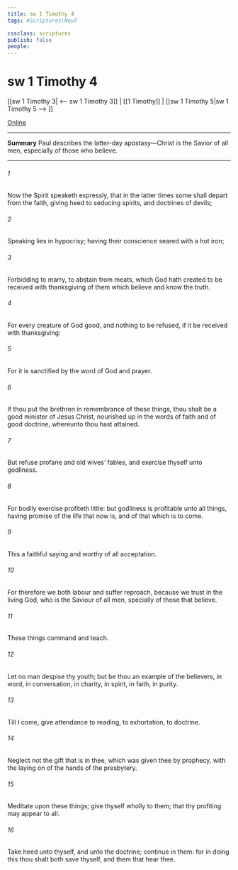 ```yaml
---
title: sw 1 Timothy 4
tags: #Scriptures\NewT

cssclass: scriptures
publish: false
people:
---
```


# sw 1 Timothy 4
[[sw 1 Timothy 3| <-- sw 1 Timothy 3]] | [[1 Timothy]] | [[sw 1 Timothy 5|sw 1 Timothy 5 --> ]]

[Online](https://churchofjesuschrist.org/study/scriptures/nt/1-tim/4?lang=eng)

---
__Summary__
Paul describes the latter-day apostasy—Christ is the Savior of all men, especially of those who believe.

---
###### 1 
Now the Spirit speaketh expressly, that in the latter times some shall depart from the faith, giving heed to seducing spirits, and doctrines of devils;

###### 2 
Speaking lies in hypocrisy; having their conscience seared with a hot iron;

###### 3 
Forbidding to marry,  to abstain from meats, which God hath created to be received with thanksgiving of them which believe and know the truth.

###### 4 
For every creature of God  good, and nothing to be refused, if it be received with thanksgiving:

###### 5 
For it is sanctified by the word of God and prayer.

###### 6 
If thou put the brethren in remembrance of these things, thou shalt be a good minister of Jesus Christ, nourished up in the words of faith and of good doctrine, whereunto thou hast attained.

###### 7 
But refuse profane and old wives’ fables, and exercise thyself  unto godliness.

###### 8 
For bodily exercise profiteth little: but godliness is profitable unto all things, having promise of the life that now is, and of that which is to come.

###### 9 
This  a faithful saying and worthy of all acceptation.

###### 10 
For therefore we both labour and suffer reproach, because we trust in the living God, who is the Saviour of all men, specially of those that believe.

###### 11 
These things command and teach.

###### 12 
Let no man despise thy youth; but be thou an example of the believers, in word, in conversation, in charity, in spirit, in faith, in purity.

###### 13 
Till I come, give attendance to reading, to exhortation, to doctrine.

###### 14 
Neglect not the gift that is in thee, which was given thee by prophecy, with the laying on of the hands of the presbytery.

###### 15 
Meditate upon these things; give thyself wholly to them; that thy profiting may appear to all.

###### 16 
Take heed unto thyself, and unto the doctrine; continue in them: for in doing this thou shalt both save thyself, and them that hear thee.

